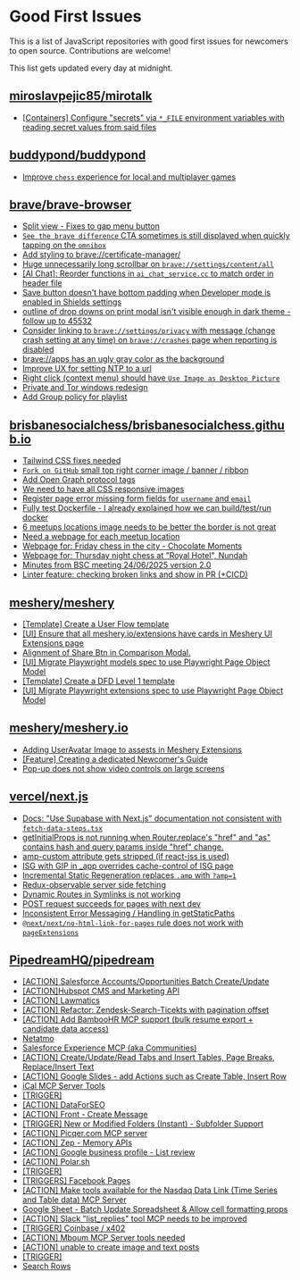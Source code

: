 # Good First Issues

This is a list of JavaScript repositories with good first issues for newcomers to open source. Contributions are welcome!

This list gets updated every day at midnight.

## [miroslavpejic85/mirotalk](https://github.com/miroslavpejic85/mirotalk)

- [[Containers] Configure "secrets" via `*_FILE` environment variables with reading secret values from said files](https://github.com/miroslavpejic85/mirotalk/issues/290)

## [buddypond/buddypond](https://github.com/buddypond/buddypond)

- [Improve `chess` experience for local and multiplayer games](https://github.com/buddypond/buddypond/issues/87)

## [brave/brave-browser](https://github.com/brave/brave-browser)

- [Split view - Fixes to gap menu button](https://github.com/brave/brave-browser/issues/47451)
- [`See the brave difference` CTA sometimes is still displayed when quickly tapping on the `omnibox`](https://github.com/brave/brave-browser/issues/48002)
- [Add styling to brave://certificate-manager/](https://github.com/brave/brave-browser/issues/42705)
- [Huge unnecessarily long scrollbar on `brave://settings/content/all`](https://github.com/brave/brave-browser/issues/44696)
- [[AI Chat]: Reorder functions in `ai_chat_service.cc` to match order in header file](https://github.com/brave/brave-browser/issues/43294)
- [Save button doesn't have bottom padding when Developer mode is enabled in Shields settings](https://github.com/brave/brave-browser/issues/47782)
- [outline of drop downs on print modal isn't visible enough in dark theme - follow up to 45532](https://github.com/brave/brave-browser/issues/45815)
- [Consider linking to `brave://settings/privacy` with message (change crash setting at any time) on `brave://crashes` page when reporting is disabled](https://github.com/brave/brave-browser/issues/27491)
- [brave://apps has an ugly gray color as the background](https://github.com/brave/brave-browser/issues/25736)
- [Improve UX for setting NTP to a url](https://github.com/brave/brave-browser/issues/43302)
- [Right click (context menu) should have `Use Image as Desktop Picture`](https://github.com/brave/brave-browser/issues/7922)
- [Private and Tor windows redesign](https://github.com/brave/brave-browser/issues/37595)
- [Add Group policy for playlist](https://github.com/brave/brave-browser/issues/41428)

## [brisbanesocialchess/brisbanesocialchess.github.io](https://github.com/brisbanesocialchess/brisbanesocialchess.github.io)

- [Tailwind CSS fixes needed](https://github.com/brisbanesocialchess/brisbanesocialchess.github.io/issues/469)
- [`Fork on GitHub` small top right corner image / banner / ribbon](https://github.com/brisbanesocialchess/brisbanesocialchess.github.io/issues/440)
- [Add Open Graph protocol tags](https://github.com/brisbanesocialchess/brisbanesocialchess.github.io/issues/453)
- [We need to have all CSS responsive images](https://github.com/brisbanesocialchess/brisbanesocialchess.github.io/issues/373)
- [Register page error missing form fields for `username` and `email`](https://github.com/brisbanesocialchess/brisbanesocialchess.github.io/issues/236)
- [Fully test Dockerfile - I already explained how we can build/test/run docker](https://github.com/brisbanesocialchess/brisbanesocialchess.github.io/issues/349)
- [6 meetups locations image needs to be better the border is not great](https://github.com/brisbanesocialchess/brisbanesocialchess.github.io/issues/284)
- [Need a webpage for each meetup location](https://github.com/brisbanesocialchess/brisbanesocialchess.github.io/issues/125)
- [Webpage for: Friday chess in the city - Chocolate Moments](https://github.com/brisbanesocialchess/brisbanesocialchess.github.io/issues/261)
- [Webpage for: Thursday night chess at "Royal Hotel", Nundah](https://github.com/brisbanesocialchess/brisbanesocialchess.github.io/issues/260)
- [Minutes from BSC meeting 24/06/2025 version 2.0](https://github.com/brisbanesocialchess/brisbanesocialchess.github.io/issues/243)
- [Linter feature: checking broken links and show in PR (+CICD)](https://github.com/brisbanesocialchess/brisbanesocialchess.github.io/issues/143)

## [meshery/meshery](https://github.com/meshery/meshery)

- [[Template] Create a User Flow template](https://github.com/meshery/meshery/issues/12456)
- [[UI] Ensure that all meshery.io/extensions have cards in Meshery UI Extensions page](https://github.com/meshery/meshery/issues/13623)
- [Alignment of Share Btn in Comparison Modal.](https://github.com/meshery/meshery/issues/15173)
- [[UI] Migrate Playwright models spec to use Playwright Page Object Model](https://github.com/meshery/meshery/issues/15372)
- [[Template] Create a DFD Level 1 template](https://github.com/meshery/meshery/issues/12501)
- [[UI] Migrate Playwright extensions spec to use Playwright Page Object Model](https://github.com/meshery/meshery/issues/15373)

## [meshery/meshery.io](https://github.com/meshery/meshery.io)

- [Adding UserAvatar Image to assests in Meshery Extensions](https://github.com/meshery/meshery.io/issues/2327)
- [[Feature] Creating a dedicated Newcomer's Guide](https://github.com/meshery/meshery.io/issues/2178)
- [Pop-up does not show video controls on large screens](https://github.com/meshery/meshery.io/issues/1776)

## [vercel/next.js](https://github.com/vercel/next.js)

- [Docs: "Use Supabase with Next.js" documentation not consistent with `fetch-data-steps.tsx`](https://github.com/vercel/next.js/issues/82218)
- [getInitialProps is not running when Router.replace's "href" and "as" contains hash and query params inside "href" change.](https://github.com/vercel/next.js/issues/10900)
- [amp-custom attribute gets stripped (if react-jss is used)](https://github.com/vercel/next.js/issues/12243)
- [ISG with GIP in _app overrides cache-control of ISG page](https://github.com/vercel/next.js/issues/14244)
- [Incremental Static Regeneration replaces `.amp` with `?amp=1`](https://github.com/vercel/next.js/issues/14251)
- [Redux-observable server side fetching](https://github.com/vercel/next.js/issues/15971)
- [Dynamic Routes in Symlinks is not working](https://github.com/vercel/next.js/issues/16660)
- [POST request succeeds for pages with next dev](https://github.com/vercel/next.js/issues/38863)
- [Inconsistent Error Messaging / Handling in getStaticPaths](https://github.com/vercel/next.js/issues/41281)
- [`@next/next/no-html-link-for-pages` rule does not work with `pageExtensions`](https://github.com/vercel/next.js/issues/53473)

## [PipedreamHQ/pipedream](https://github.com/PipedreamHQ/pipedream)

- [[ACTION] Salesforce Accounts/Opportunities Batch Create/Update](https://github.com/PipedreamHQ/pipedream/issues/18016)
- [[ACTION]Hubspot CMS and Marketing API](https://github.com/PipedreamHQ/pipedream/issues/18029)
- [[ACTION] Lawmatics](https://github.com/PipedreamHQ/pipedream/issues/17906)
- [[ACTION] Refactor: Zendesk-Search-Ticekts with pagination offset](https://github.com/PipedreamHQ/pipedream/issues/18067)
- [[ACTION] Add BambooHR MCP support (bulk resume export + candidate data access)](https://github.com/PipedreamHQ/pipedream/issues/18089)
- [Netatmo](https://github.com/PipedreamHQ/pipedream/issues/18017)
- [Salesforce Experience MCP (aka Communities)](https://github.com/PipedreamHQ/pipedream/issues/18027)
- [[ACTION] Create/Update/Read Tabs and Insert Tables, Page Breaks, Replace/Insert Text](https://github.com/PipedreamHQ/pipedream/issues/18045)
- [[ACTION] Google Slides - add Actions such as Create Table, Insert Row](https://github.com/PipedreamHQ/pipedream/issues/18053)
- [iCal MCP Server Tools](https://github.com/PipedreamHQ/pipedream/issues/18084)
- [[TRIGGER]](https://github.com/PipedreamHQ/pipedream/issues/18081)
- [[ACTION] DataForSEO](https://github.com/PipedreamHQ/pipedream/issues/18048)
- [[ACTION] Front - Create Message](https://github.com/PipedreamHQ/pipedream/issues/18076)
- [[TRIGGER] New or Modified Folders (Instant) - Subfolder Support](https://github.com/PipedreamHQ/pipedream/issues/18073)
- [[ACTION] Picqer.com MCP server](https://github.com/PipedreamHQ/pipedream/issues/16939)
- [[ACTION] Zep - Memory APIs](https://github.com/PipedreamHQ/pipedream/issues/17817)
- [[ACTION] Google business profile - List review](https://github.com/PipedreamHQ/pipedream/issues/17821)
- [[ACTION] Polar.sh](https://github.com/PipedreamHQ/pipedream/issues/17977)
- [[TRIGGER]](https://github.com/PipedreamHQ/pipedream/issues/17972)
- [[TRIGGERS] Facebook Pages](https://github.com/PipedreamHQ/pipedream/issues/17713)
- [[ACTION] Make tools available for the Nasdaq Data Link (Time Series and Table data) MCP Server](https://github.com/PipedreamHQ/pipedream/issues/17846)
- [Google Sheet - Batch Update Spreadsheet  & Allow cell formatting props ](https://github.com/PipedreamHQ/pipedream/issues/17905)
- [[ACTION] Slack "list_replies" tool MCP needs to be improved](https://github.com/PipedreamHQ/pipedream/issues/17939)
- [[TRIGGER] Coinbase / x402](https://github.com/PipedreamHQ/pipedream/issues/17934)
- [[ACTION] Mboum MCP Server tools needed](https://github.com/PipedreamHQ/pipedream/issues/17889)
- [[ACTION] unable to create image and text posts](https://github.com/PipedreamHQ/pipedream/issues/17752)
- [[TRIGGER]](https://github.com/PipedreamHQ/pipedream/issues/17741)
- [Search Rows](https://github.com/PipedreamHQ/pipedream/issues/17696)

